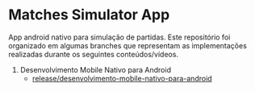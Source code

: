 # Matches Simulator App
App android nativo para simulação de partidas. Este repositório foi organizado em algumas branches que representam as implementações realizadas durante os seguintes conteúdos/vídeos.


1. Desenvolvimento Mobile Nativo para Android
    - [release/desenvolvimento-mobile-nativo-para-android](https://github.com/NeemiasLacerdaLeal/matches-simulator-app/tree/release/desenvolvimento-mobile-nativo-para-android)
